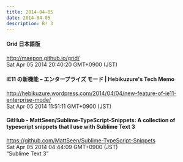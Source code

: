 ```yaml
---
title: 2014-04-05
date: 2014-04-05
description: B! 3
---
```


#### Grid 日本語版
http://maepon.github.io/grid/<br>
Sat Apr 05 2014 20:40:20 GMT+0900 (JST)<br>


#### IE11 の新機能 – エンタープライズ モード | Hebikuzure's Tech Memo
http://hebikuzure.wordpress.com/2014/04/04/new-feature-of-ie11-enterprise-mode/<br>
Sat Apr 05 2014 11:51:11 GMT+0900 (JST)<br>


#### GitHub - MattSeen/Sublime-TypeScript-Snippets: A collection of typescript snippets that I use with Sublime Text 3
https://github.com/MattSeen/Sublime-TypeScript-Snippets<br>
Sat Apr 05 2014 04:44:09 GMT+0900 (JST)<br>
“Sublime Text 3”


